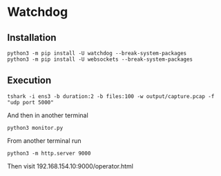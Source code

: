 # Watchdog
## Installation

```
python3 -m pip install -U watchdog --break-system-packages
python3 -m pip install -U websockets --break-system-packages
```

## Execution
```
tshark -i ens3 -b duration:2 -b files:100 -w output/capture.pcap -f "udp port 5000"
```
And then in another terminal

```
python3 monitor.py
```

From another terminal run

```
python3 -m http.server 9000
 ```

 Then visit 192.168.154.10:9000/operator.html

